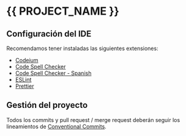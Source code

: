 # {{ PROJECT_NAME }}

## Configuración del IDE

Recomendamos tener instaladas las siguientes extensiones:

- [Codeium](https://marketplace.visualstudio.com/items?itemName=Codeium.codeium)
- [Code Spell Checker](https://marketplace.visualstudio.com/items?itemName=streetsidesoftware.code-spell-checker)
- [Code Spell Checker - Spanish](https://marketplace.visualstudio.com/items?itemName=streetsidesoftware.code-spell-checker-spanish)
- [ESLint](https://marketplace.visualstudio.com/items?itemName=dbaeumer.vscode-eslint)
- [Prettier](https://marketplace.visualstudio.com/items?itemName=esbenp.prettier-vscode)

## Gestión del proyecto

Todos los commits y pull request / merge request deberán seguir los lineamientos de [Conventional Commits](https://www.conventionalcommits.org/en/v1.0.0/).
